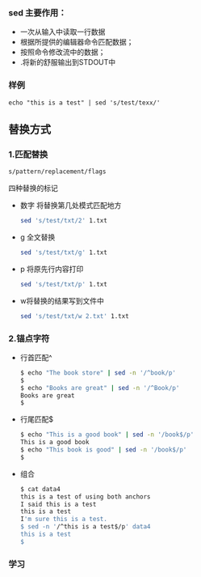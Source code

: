 

### sed 主要作用：

- 一次从输入中读取一行数据
- 根据所提供的编辑器命令匹配数据；
- 按照命令修改流中的数据；
- .将新的舒服输出到STDOUT中

### 样例

```shell
echo "this is a test" | sed 's/test/texx/'
```



## 替换方式

### 1.匹配替换

```sh
s/pattern/replacement/flags
```

四种替换的标记

- 数字 将替换第几处模式匹配地方

  ```sh
  sed 's/test/txt/2' 1.txt
  ```

  

- g 全文替换

  ```sh
  sed 's/test/txt/g' 1.txt
  ```

  

- p 将原先行内容打印

  ```sh
  sed 's/test/txt/p' 1.txt
  ```

  

- w将替换的结果写到文件中

  ```sh
  sed 's/test/txt/w 2.txt' 1.txt
  ```

  

### 2.锚点字符

- 行首匹配^

  ```sh
  $ echo "The book store" | sed -n '/^book/p'
  $
  $ echo "Books are great" | sed -n '/^Book/p'
  Books are great
  $
  ```

- 行尾匹配$

  ```sh
  $ echo "This is a good book" | sed -n '/book$/p'
  This is a good book
  $ echo "This book is good" | sed -n '/book$/p'
  $
  ```

- 组合

  ```sh
  $ cat data4
  this is a test of using both anchors
  I said this is a test
  this is a test
  I'm sure this is a test.
  $ sed -n '/^this is a test$/p' data4
  this is a test
  $
  ```

### 学习
  
